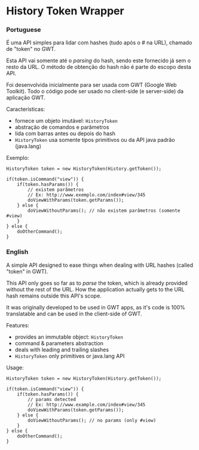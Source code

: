 History Token Wrapper
=============

### Portuguese ###

É uma API simples para lidar com hashes (tudo após o # na URL), chamado de "token" no GWT.

Esta API vai somente até o *parsing* do hash, sendo este fornecido já sem o resto da URL.
O método de obtenção do hash não é parte do escopo desta API.

Foi desenvolvida inicialmente para ser usada com GWT (Google Web Toolkit).
Todo o código pode ser usado no client-side (e server-side) da aplicação GWT.

Características:
+ fornece um objeto imutável: <code>HistoryToken</code>
+ abstração de comandos e parâmetros
+ lida com barras antes ou depois do hash
+ <code>HistoryToken</code> usa somente tipos primitivos ou da API java padrão (java.lang)

Exemplo:
    
    HistoryToken token = new HistoryToken(History.getToken());

    if(token.isCommand("view")) {
        if(token.hasParams()) {
            // existem parâmetros
            // Ex: http://www.exemplo.com/index#view/345
            doViewWithParams(token.getParams());
        } else {
            doViewWithoutParams(); // não existem parâmetros (somente #view)
        }
    } else {
        doOtherCommand();
    }


### English ###

A simple API designed to ease things when dealing with URL hashes (called "token" in GWT).

This API only goes so far as to *parse* the token, which is already provided without the rest of the URL.
How the application actually gets to the URL hash remains outside this API's scope.

It was originally developed to be used in GWT apps, as it's code is 100% translatable and can be used in the client-side of GWT.

Features:
+ provides an immutable object: <code>HistoryToken</code>
+ command & parameters abstraction
+ deals with leading and trailing slashes
+ <code>HistoryToken</code> only primitives or java.lang API

Usage:
    
    HistoryToken token = new HistoryToken(History.getToken());

    if(token.isCommand("view")) {
        if(token.hasParams()) {
            // params detected
            // Ex: http://www.example.com/index#view/345
            doViewWithParams(token.getParams());
        } else {
            doViewWithoutParams(); // no params (only #view)
        }
    } else {
        doOtherCommand();
    }
